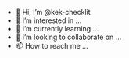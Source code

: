 - 👋 Hi, I’m @kek-checklit
- 👀 I’m interested in ...
- 🌱 I’m currently learning ...
- 💞️ I’m looking to collaborate on ...
- 📫 How to reach me ...

<!---
kek-checklit/kek-checklit is a ✨ special ✨ repository because its `README.md` (this file) appears on your GitHub profile.
You can click the Preview link to take a look at your changes.
--->
